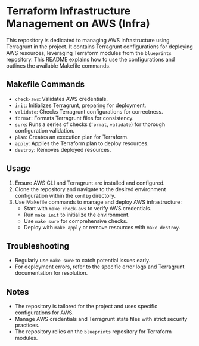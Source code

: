 # Terraform Infrastructure Management on AWS (Infra)

This repository is dedicated to managing AWS infrastructure using Terragrunt in the project. It contains Terragrunt configurations for deploying AWS resources, leveraging Terraform modules from the `blueprints` repository. This README explains how to use the configurations and outlines the available Makefile commands.

## Makefile Commands

- `check-aws`: Validates AWS credentials.
- `init`: Initializes Terragrunt, preparing for deployment.
- `validate`: Checks Terragrunt configurations for correctness.
- `format`: Formats Terragrunt files for consistency.
- `sure`: Runs a series of checks (`format`, `validate`) for thorough configuration validation.
- `plan`: Creates an execution plan for Terraform.
- `apply`: Applies the Terraform plan to deploy resources.
- `destroy`: Removes deployed resources.

## Usage

1. Ensure AWS CLI and Terragrunt are installed and configured.
2. Clone the repository and navigate to the desired environment configuration within the `config` directory.
3. Use Makefile commands to manage and deploy AWS infrastructure:
   - Start with `make check-aws` to verify AWS credentials.
   - Run `make init` to initialize the environment.
   - Use `make sure` for comprehensive checks.
   - Deploy with `make apply` or remove resources with `make destroy`.

## Troubleshooting

- Regularly use `make sure` to catch potential issues early.
- For deployment errors, refer to the specific error logs and Terragrunt documentation for resolution.

## Notes

- The repository is tailored for the project and uses specific configurations for AWS.
- Manage AWS credentials and Terragrunt state files with strict security practices.
- The repository relies on the `blueprints` repository for Terraform modules.